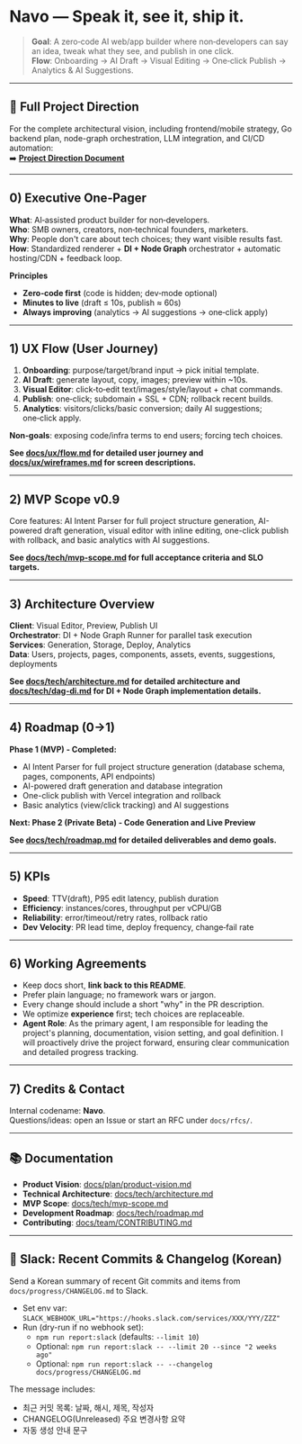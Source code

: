 # Navo — Speak it, see it, ship it.

> **Goal**: A zero‑code AI web/app builder where non‑developers can say an idea, tweak what they see, and publish in one click.  
> **Flow**: Onboarding → AI Draft → Visual Editing → One‑click Publish → Analytics & AI Suggestions.

---

## 📄 Full Project Direction

For the complete architectural vision, including frontend/mobile strategy, Go backend plan, node-graph orchestration, LLM integration, and CI/CD automation:  
➡️ [**Project Direction Document**](docs/plan/000_project_direction.md)

---

## 0) Executive One‑Pager

**What**: AI‑assisted product builder for non‑developers.  
**Who**: SMB owners, creators, non‑technical founders, marketers.  
**Why**: People don't care about tech choices; they want visible results fast.  
**How**: Standardized renderer + **DI + Node Graph** orchestrator + automatic hosting/CDN + feedback loop.

**Principles**

- **Zero‑code first** (code is hidden; dev‑mode optional)
- **Minutes to live** (draft ≤ 10s, publish ≈ 60s)
- **Always improving** (analytics → AI suggestions → one‑click apply)

---

## 1) UX Flow (User Journey)

1. **Onboarding**: purpose/target/brand input → pick initial template.
2. **AI Draft**: generate layout, copy, images; preview within ~10s.
3. **Visual Editor**: click‑to‑edit text/images/style/layout + chat commands.
4. **Publish**: one‑click; subdomain + SSL + CDN; rollback recent builds.
5. **Analytics**: visitors/clicks/basic conversion; daily AI suggestions; one‑click apply.

**Non‑goals**: exposing code/infra terms to end users; forcing tech choices.

**See [docs/ux/flow.md](docs/ux/flow.md) for detailed user journey and [docs/ux/wireframes.md](docs/ux/wireframes.md) for screen descriptions.**

---

## 2) MVP Scope v0.9

Core features: AI Intent Parser for full project structure generation, AI-powered draft generation, visual editor with inline editing, one-click publish with rollback, and basic analytics with AI suggestions.

**See [docs/tech/mvp-scope.md](docs/tech/mvp-scope.md) for full acceptance criteria and SLO targets.**

---

## 3) Architecture Overview

**Client**: Visual Editor, Preview, Publish UI  
**Orchestrator**: DI + Node Graph Runner for parallel task execution  
**Services**: Generation, Storage, Deploy, Analytics  
**Data**: Users, projects, pages, components, assets, events, suggestions, deployments

**See [docs/tech/architecture.md](docs/tech/architecture.md) for detailed architecture and [docs/tech/dag-di.md](docs/tech/dag-di.md) for DI + Node Graph implementation details.**

---

## 4) Roadmap (0→1)

**Phase 1 (MVP) - Completed:**
- AI Intent Parser for full project structure generation (database schema, pages, components, API endpoints)
- AI-powered draft generation and database integration
- One-click publish with Vercel integration and rollback
- Basic analytics (view/click tracking) and AI suggestions

**Next: Phase 2 (Private Beta) - Code Generation and Live Preview**

**See [docs/tech/roadmap.md](docs/tech/roadmap.md) for detailed deliverables and demo goals.**

---

## 5) KPIs

- **Speed**: TTV(draft), P95 edit latency, publish duration
- **Efficiency**: instances/cores, throughput per vCPU/GB
- **Reliability**: error/timeout/retry rates, rollback ratio
- **Dev Velocity**: PR lead time, deploy frequency, change‑fail rate

---

## 6) Working Agreements

- Keep docs short, **link back to this README**.
- Prefer plain language; no framework wars or jargon.
- Every change should include a short "why" in the PR description.
- We optimize **experience** first; tech choices are replaceable.
- **Agent Role**: As the primary agent, I am responsible for leading the project's planning, documentation, vision setting, and goal definition. I will proactively drive the project forward, ensuring clear communication and detailed progress tracking.

---

## 7) Credits & Contact

Internal codename: **Navo**.  
Questions/ideas: open an Issue or start an RFC under `docs/rfcs/`.

---

## 📚 Documentation

- **Product Vision**: [docs/plan/product-vision.md](docs/plan/product-vision.md)
- **Technical Architecture**: [docs/tech/architecture.md](docs/tech/architecture.md)
- **MVP Scope**: [docs/tech/mvp-scope.md](docs/tech/mvp-scope.md)
- **Development Roadmap**: [docs/tech/roadmap.md](docs/tech/roadmap.md)
- **Contributing**: [docs/team/CONTRIBUTING.md](docs/team/CONTRIBUTING.md)

---

## 🔔 Slack: Recent Commits & Changelog (Korean)

Send a Korean summary of recent Git commits and items from `docs/progress/CHANGELOG.md` to Slack.

- Set env var: `SLACK_WEBHOOK_URL="https://hooks.slack.com/services/XXX/YYY/ZZZ"`
- Run (dry-run if no webhook set):
  - `npm run report:slack` (defaults: `--limit 10`)
  - Optional: `npm run report:slack -- --limit 20 --since "2 weeks ago"`
  - Optional: `npm run report:slack -- --changelog docs/progress/CHANGELOG.md`

The message includes:
- 최근 커밋 목록: 날짜, 해시, 제목, 작성자
- CHANGELOG(Unreleased) 주요 변경사항 요약
- 자동 생성 안내 문구

